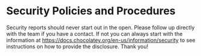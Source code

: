 # Security Policies and Procedures

Security reports should never start out in the open. Please follow up directly
with the team if you have a contact. If not you can always start with the
information at https://docs.chocolatey.org/en-us/information/security to see
instructions on how to provide the disclosure. Thank you!